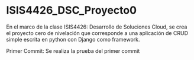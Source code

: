 # ISIS4426_DSC_Proyecto0
En el marco de la clase ISIS4426: Desarrollo de Soluciones Cloud, se crea el proyecto cero de nivelación que corresponde a una aplicación de CRUD simple escrita en python con Django como framework.


Primer Commit:
Se realiza la prueba del primer commit
